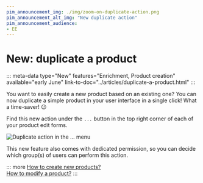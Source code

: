```yaml
---
pim_announcement_img: ./img/zoom-on-duplicate-action.png
pim_announcement_alt_img: "New duplicate action"
pim_announcement_audience:
- EE
---
```


# New: duplicate a product
::: meta-data type="New" features="Enrichment, Product creation" available="early June" link-to-doc="../articles/duplicate-a-product.html"
:::

You want to easily create a new product based on an existing one? You can now duplicate a simple product in your user interface in a single click! What a time-saver! :wink:  

Find this new action under the `...` button in the top right corner of each of your product edit forms.

![Duplicate action in the `...` menu](../img/duplicate-action.png) 

This new feature also comes with dedicated permission, so you can decide which group(s) of users can perform this action.

::: more
[How to create new products?](../articles/create-a-product.html#mainContent)  
[How to modify a product?](../articles/work-on-a-product.html#edit-a-product)
:::
